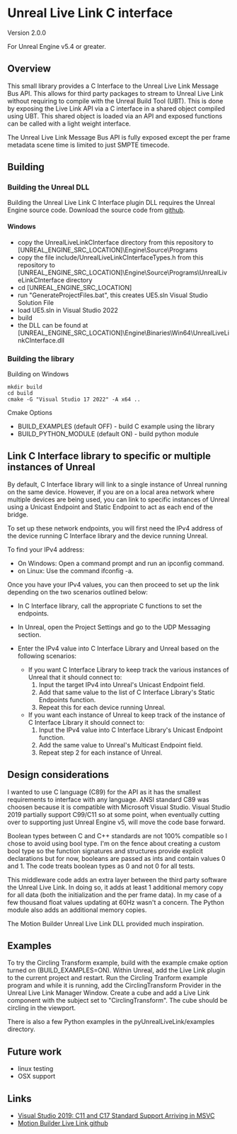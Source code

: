 # Unreal Live Link C interface
Version 2.0.0

For Unreal Engine v5.4 or greater.

## Overview

This small library provides a C Interface to the Unreal Live Link Message Bus API. This allows for third party packages to stream to Unreal Live Link without requiring to compile with the Unreal Build Tool (UBT). This is done by exposing the Live Link API via a C interface in a shared object compiled using UBT. This shared object is loaded via an API and exposed functions can be called with a light weight interface.

The Unreal Live Link Message Bus API is fully exposed except the per frame metadata scene time is limited to just SMPTE timecode.  

## Building

### Building the Unreal DLL

Building the Unreal Live Link C Interface plugin DLL requires the Unreal Engine source code. Download the source code from [github](https://github.com/EpicGames/UnrealEngine).

#### Windows

 * copy the UnrealLiveLinkCInterface directory from this repository to [UNREAL_ENGINE_SRC_LOCATION]\Engine\Source\Programs
 * copy the file include/UnrealLiveLinkCInterfaceTypes.h from this repository to [UNREAL_ENGINE_SRC_LOCATION]\Engine\Source\Programs\UnrealLiveLinkCInterface directory
 * cd [UNREAL_ENGINE_SRC_LOCATION]
 * run "GenerateProjectFiles.bat", this creates UE5.sln Visual Studio Solution File
 * load UE5.sln in Visual Studio 2022
 * build
 * the DLL can be found at [UNREAL_ENGINE_SRC_LOCATION]\Engine\Binaries\Win64\UnrealLiveLinkCInterface.dll

### Building the library

Building on Windows
```
mkdir build
cd build
cmake -G "Visual Studio 17 2022" -A x64 ..
```

Cmake Options
* BUILD_EXAMPLES (default OFF) - build C example using the library
* BUILD_PYTHON_MODULE (default ON) - build python module
 
## Link C Interface library to specific or multiple instances of Unreal

By default, C Interface library will link to a single instance of Unreal running on the same device. However, if you are on a local area network where multiple devices are being used, you can link to specific instances of Unreal using a Unicast Endpoint and Static Endpoint to act as each end of the bridge.

To set up these network endpoints, you will first need the IPv4 address of the device running C Interface library and the device running Unreal.

To find your IPv4 address:
* On Windows: Open a command prompt and run an ipconfig command.
* on Linux: Use the command ifconfig -a.

Once you have your IPv4 values, you can then proceed to set up the link depending on the two scenarios outlined below:

* In C Interface library, call the appropriate C functions to set the endpoints.
* In Unreal, open the Project Settings and go to the UDP Messaging section.
* Enter the IPv4 value into C Interface Library and Unreal based on the following scenarios:

  * If you want C Interface Library to keep track the various instances of Unreal that it should connect to:
    1. Input the target IPv4 into Unreal's Unicast Endpoint field.
    2. Add that same value to the list of C Interface Library's Static Endpoints function.
    3. Repeat this for each device running Unreal.
  * If you want each instance of Unreal to keep track of the instance of C Interface Library it should connect to:
    1. Input the IPv4 value into C Interface Library's Unicast Endpoint function.
    2. Add the same value to Unreal's Multicast Endpoint field.
    3. Repeat step 2 for each instance of Unreal.

## Design considerations

I wanted to use C language (C89) for the API as it has the smallest requirements to interface with any language. ANSI standard C89 was choosen because it is compatible with Microsoft Visual Studio. Visual Studio 2019 partially support C99/C11 so at some point, when eventually cutting over to supporting just Unreal Engine v5, will move the code base forward.

Boolean types between C and C++ standards are not 100% compatible so I chose to avoid using bool type. I'm on the fence about creating a custom bool type so the function signatures and structures provide explicit declarations but for now, booleans are passed as ints and contain values 0 and 1. The code treats boolean types as 0 and not 0 for all tests.  

This middleware code adds an extra layer between the third party software the Unreal Live Link. In doing so, it adds at least 1 additional memory copy for all data (both the initialization and the per frame data). In my case of a few thousand float values updating at 60Hz wasn't a concern. The Python module also adds an additional memory copies.

The Motion Builder Unreal Live Link DLL provided much inspiration.

## Examples

To try the Circling Transform example, build with the example cmake option turned on (BUILD_EXAMPLES=ON). Within Unreal, add the Live Link plugin to the current project and restart. Run the Circling Tranform example program and while it is running, add the CirclingTransform Provider in the Unreal Live Link Manager Window. Create a cube and add a Live Link component with the subject set to "CirclingTransform". The cube should be circling in the viewport.

There is also a few Python examples in the pyUnrealLiveLink/examples directory.

## Future work

 * linux testing
 * OSX support

## Links

 * [Visual Studio 2019: C11 and C17 Standard Support Arriving in MSVC](https://devblogs.microsoft.com/cppblog/c11-and-c17-standard-support-arriving-in-msvc/)
 * [Motion Builder Live Link github](https://github.com/ue4plugins/MobuLiveLink)

